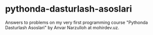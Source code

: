 # pythonda-dasturlash-asoslari
Answers to problems on my very first programming course "Pythonda Dasturlash Asoslari" by Anvar Narzulloh at mohirdev.uz.
